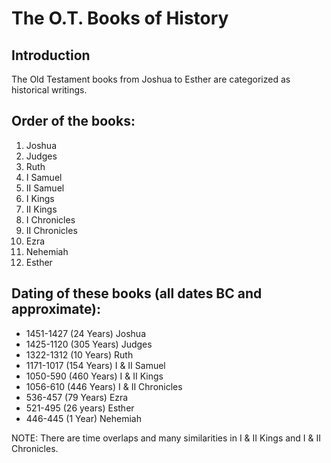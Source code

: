 # The O.T. Books of History

## Introduction

The Old Testament books from Joshua to Esther are categorized as historical writings.

## Order of the books:

1. Joshua
2. Judges
3. Ruth
4. I Samuel
5. II Samuel
6. I Kings
7. II Kings
8. I Chronicles
9. II Chronicles
10. Ezra
11. Nehemiah
12. Esther

## Dating of these books (all dates BC and approximate):

- 1451-1427		(24 Years)	Joshua
- 1425-1120		(305 Years)	Judges
- 1322-1312		(10 Years)	Ruth
- 1171-1017		(154 Years)	I & II Samuel
- 1050-590		(460 Years)	I & II Kings
- 1056-610		(446 Years)	I & II Chronicles
- 536-457		(79 Years)	Ezra
- 521-495		(26 years)	Esther
- 446-445		(1 Year)	Nehemiah

NOTE: There are time overlaps and many similarities in I & II Kings and I & II Chronicles.